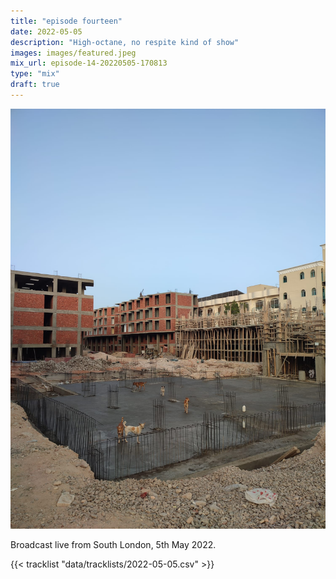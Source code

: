 ```yaml
---
title: "episode fourteen"
date: 2022-05-05
description: "High-octane, no respite kind of show"
images: images/featured.jpeg
mix_url: episode-14-20220505-170813
type: "mix"
draft: true
---
```


![artwork](images/featured.jpeg)

Broadcast live from South London, 5th May 2022.

{{< tracklist "data/tracklists/2022-05-05.csv" >}}
